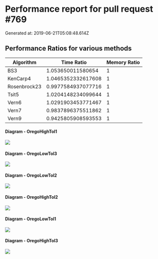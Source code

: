 # Performance report for pull request #769 

 Generated at: 2019-06-21T05:08:48.614Z

## Performance Ratios for various methods

 Algorithm | Time Ratio | Memory Ratio 
 --- | --- | --- 
 BS3 | 1.053650011580654 | 1 
 KenCarp4 | 1.0465352332617608 | 1 
 Rosenbrock23 | 0.9977584937077716 | 1 
 Tsit5 | 1.0204148234099644 | 1 
 Vern6 | 1.0291903453771467 | 1 
 Vern7 | 0.9837896375511862 | 1 
 Vern9 | 0.9425805908593553 | 1 


#### Diagram - OregoHighTol1

![](https://i.imgur.com/OOmIzXj.png)

#### Diagram - OregoLowTol3

![](https://i.imgur.com/c9hIeUj.png)

#### Diagram - OregoLowTol2

![](https://i.imgur.com/osHZAG2.png)

#### Diagram - OregoHighTol2

![](https://i.imgur.com/FcfJnha.png)

#### Diagram - OregoLowTol1

![](https://i.imgur.com/oL31MPP.png)

#### Diagram - OregoHighTol3

![](https://i.imgur.com/LDY0mFY.png)

